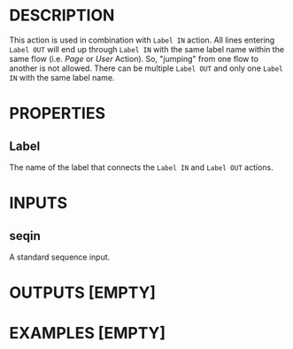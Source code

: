 # DESCRIPTION
This action is used in combination with `Label IN` action. All lines entering `Label OUT` will end up through `Label IN` with the same label name within the same flow (i.e. _Page_ or _User_ Action). So, "jumping" from one flow to another is not allowed. There can be multiple `Label OUT` and only one `Label IN` with the same label name.

# PROPERTIES

## Label

The name of the label that connects the `Label IN` and `Label OUT` actions.

# INPUTS

## seqin

A standard sequence input.

# OUTPUTS [EMPTY]

# EXAMPLES [EMPTY]
